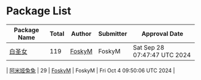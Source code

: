 # Package List

| Package Name | Total | Author | Submitter | Approval Date |
|--------------|-------|--------|-----------|---------------|
| [白圣女](https://github.com/StickerManager/StickerShare/blob/main/package/baishengnv/) | 119 | [FoskyM](mailto:i@fosky.top) | FoskyM | Sat Sep 28 07:47:47 UTC 2024 |

| [阿米娅兔兔](https://github.com/StickerManager/StickerShare/blob/main/package/amiya_tutu/) | 29 | [FoskyM](mailto:i@fosky.top) | FoskyM | Fri Oct  4 09:50:06 UTC 2024 |

